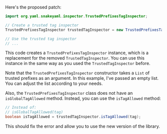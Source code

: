 Here's the proposed patch:
```java
import org.yaml.snakeyaml.inspector.TrustedPrefixesTagInspector;

// Create a trusted tag inspector
TrustedPrefixesTagInspector trustedTagInspector = new TrustedPrefixesTagInspector(/* empty list */);

// Use the trusted tag inspector
// ...
```
This code creates a `TrustedPrefixesTagInspector` instance, which is a replacement for the removed `TrustedTagInspector`. You can use this instance in the same way as you used the `TrustedTagInspector` before.

Note that the `TrustedPrefixesTagInspector` constructor takes a `List` of trusted prefixes as an argument. In this example, I've passed an empty list. You can adjust the list according to your needs.

Also, the `TrustedPrefixesTagInspector` class does not have an `isGlobalTagAllowed` method. Instead, you can use the `isTagAllowed` method:
```java
// Instead of:
// isGlobalTagAllowed(tag)
boolean isTagAllowed = trustedTagInspector.isTagAllowed(tag);
```
This should fix the error and allow you to use the new version of the library.